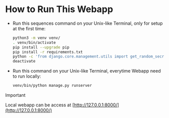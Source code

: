 <!--
Copyright (C) Pipin Fitriadi - All Rights Reserved

Unauthorized copying of this file, via any medium is strictly prohibited
Proprietary and confidential
Written by Pipin Fitriadi <pipinfitriadi@gmail.com>, 31 December 2024
-->

# How to Run This Webapp

- Run this sequences command on your Unix-like Terminal, only for setup at the first time:

    ```sh
    python3 -m venv venv/
    . venv/bin/activate
    pip install --upgrade pip
    pip install -r requirements.txt
    python -c 'from django.core.management.utils import get_random_secret_key; print(f"SECRET_KEY='"'"'{get_random_secret_key()}'"'"'")' > .env
    deactivate
    ```

- Run this command on your Unix-like Terminal, everytime Webapp need to run locally:

    ```sh
    venv/bin/python manage.py runserver
    ```

> [!IMPORTANT]
> Local webapp can be access at [http://127.0.0.1:8000/](http://127.0.0.1:8000/)
